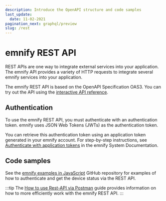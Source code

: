 ```yaml
---
description: Introduce the OpenAPI structure and code samples
last_update: 
  date: 11-02-2021
pagination_next: graphql/preview
slug: /rest
---
```


# emnify REST API

REST APIs are one way to integrate external services into your application.
The emnify API provides a variety of HTTP requests to integrate several emnify services into your application.

The emnify REST API is based on the OpenAPI Specification OAS3.
You can try out the API using the [interactive API reference](https://cdn.emnify.net/api/doc/swagger.html).

## Authentication

To use the emnify REST API, you must authenticate with an authentication token.
emnify uses JSON Web Tokens (JWTs) as the authentication token.

You can retrieve this authentication token using an application token generated in your emnify account.
For step-by-step instructions, see [Authenticate with application tokens](https://cdn.emnify.net/api/doc/application-token.html) in the emnify System Documentation.

## Code samples

See the [emnify examples in JavaScript](https://github.com/emnify/API_Examples_JS) GitHub repository for examples of how to authenticate and get the device status via the REST API.

:::tip
The [How to use Rest-API via Postman](https://www.emnify.com/developer-blog/postman-emnify-api) guide provides information on how to more efficiently work with the emnify REST API.
:::
